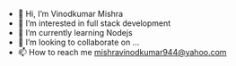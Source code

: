 - 👋 Hi, I’m Vinodkumar Mishra
- 👀 I’m interested in full stack development 
- 🌱 I’m currently learning Nodejs
- 💞️ I’m looking to collaborate on ...
- 📫 How to reach me mishravinodkumar944@yahoo.com

<!---
vinkummis/vinkummis is a ✨ special ✨ repository because its `README.md` (this file) appears on your GitHub profile.
You can click the Preview link to take a look at your changes.
--->
